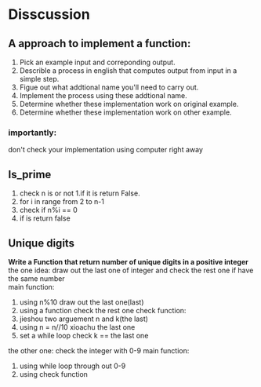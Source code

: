 # Disscussion
## A approach to implement a function:
1. Pick an example input and correponding output.
2. Describle a process in english that computes output from input in a simple step.
3. Figue out what addtional name you'll need to carry out.
4. Implement the process using these addtional name.
5. Determine whether these implementation work on original example.
6. Determine whether these implementation work on other example.

### importantly:
don't check your implementation using computer right away

## Is_prime 
1. check n is or not 1.if it is return False.
2. for i in range from 2 to n-1
3. check if n%i == 0
4. if is return false

## Unique digits
**Write a Function that return number of unique digits in a positive integer**  
the one idea: draw out the last one of integer and check the rest one if have the same number  
main function:
1. using n%10 draw out the last one(last)
2. using a function check the rest one
check function:
1. jieshou two arguement n and k(the last)
2. using n = n//10 xioachu the last one
3. set a while loop check k == the last one

the other one: check the integer with 0-9
main function:
1. using while loop through out 0-9
2. using check function
